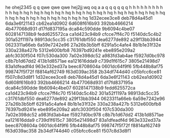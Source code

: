 he
ohej2345
q
q
qwe
qwe
qwe
hej2jj:wq
oq
a
a
q
q
q
q
q
q
h
h
h
h
h
h
h
h
h
h
h
hq
h
hq
h
hq
h
hq
h
hq
h
hq
h
hq
h
hq
h
hq
h
hq
h
hq
h
hq
h
hq
h
hq
h
hq
h
hq
h
hq
h
hq
h
hq
h
hq
h
hq
h
hq
h
hq
1d32ecee3ce8 deb78d4a45d1 6da3e6f21143 cb62ea1d0902 6d608f616b93 392bb4666214 4b477068d931 d17fd837195a dca84c590dde 9b6094c4be07 6028147138b9 fedd625572ca ca1d423c94b9 cfcce7ff4c70 f5140dc5c4b2 301a52f1197a 98913dc5cc35 c31761dbf550 dea6277de892 a29f13bb3944 0623311a66eb 6a59e7242e96 27a26b3b5bff 6291a5c4afe4 8b1b1e31f32e 330a238a427b 5312e600bfb8 76397bd9241e ebe895e209a2 abfc3030f504 f07c530da300 7a02e398dc52 a983fd3ab4ae f5927d0bc978 c8b7b1d67dd2 413b1d8571ae ea121616dda9 c739d1f615c7 3805e21498d7 83a1dfeadf4d 963e332ed37a beec8708604a 0601dc64f9f6 5fb448b8af75 998747f5f72f f8814af62749 f63d039ac358 2b34df744d40 c05bfcc6ce81 f507c8d3d8f1 
1d32ecee3ce8 deb78d4a45d1 6da3e6f21143 cb62ea1d0902 6d608f616b93 392bb4666214 4b477068d931 d17fd837195a dca84c590dde 9b6094c4be07 6028147138b9 fedd625572ca ca1d423c94b9 cfcce7ff4c70 f5140dc5c4b2 301a52f1197a 98913dc5cc35 c31761dbf550 dea6277de892 a29f13bb3944 0623311a66eb 6a59e7242e96 27a26b3b5bff 6291a5c4afe4 8b1b1e31f32e 330a238a427b 5312e600bfb8 76397bd9241e ebe895e209a2 abfc3030f504 f07c530da300 7a02e398dc52 a983fd3ab4ae f5927d0bc978 c8b7b1d67dd2 413b1d8571ae ea121616dda9 c739d1f615c7 3805e21498d7 83a1dfeadf4d 963e332ed37a beec8708604a 0601dc64f9f6 5fb448b8af75 998747f5f72f f8814af62749 f63d039ac358 2b34df744d40 c05bfcc6ce81 f507c8d3d8f1 

